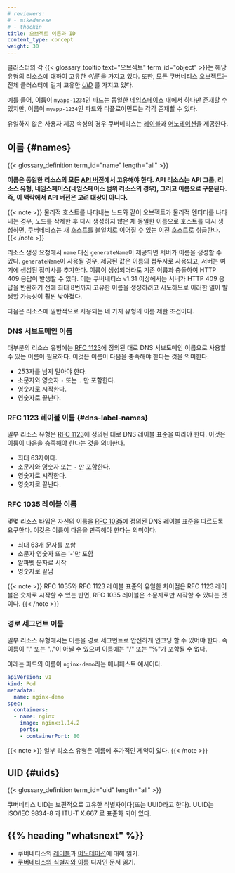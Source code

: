 ```yaml
---
# reviewers:
# - mikedanese
# - thockin
title: 오브젝트 이름과 ID
content_type: concept
weight: 30
---
```


<!-- overview -->

클러스터의 각 {{< glossary_tooltip text="오브젝트" term_id="object" >}}는 해당 유형의 리소스에 대하여 고유한 [_이름_](#names) 을 가지고 있다.
또한, 모든 쿠버네티스 오브젝트는 전체 클러스터에 걸쳐 고유한 [_UID_](#uids) 를 가지고 있다.

예를 들어, 이름이 `myapp-1234`인 파드는 동일한 [네임스페이스](/ko/docs/concepts/overview/working-with-objects/namespaces/) 내에서 하나만 존재할 수 있지만, 이름이 `myapp-1234`인 파드와 디플로이먼트는 각각 존재할 수 있다.

유일하지 않은 사용자 제공 속성의 경우 쿠버네티스는 [레이블](/ko/docs/concepts/overview/working-with-objects/labels/)과 [어노테이션](/ko/docs/concepts/overview/working-with-objects/annotations/)을 제공한다.



<!-- body -->

## 이름 {#names}

{{< glossary_definition term_id="name" length="all" >}}

**이름은 동일한 리소스의 모든 [API 버전](/ko/docs/concepts/overview/kubernetes-api/#api-그룹과-버전-규칙)에서 
고유해야 한다. API 리소스는 API 그룹, 리소스 유형, 
네임스페이스(네임스페이스 범위 리소스의 경우), 그리고 이름으로 구분된다. 즉, 이 맥락에서 API 버전은 고려 대상이 아니다.**

{{< note >}}
물리적 호스트를 나타내는 노드와 같이 오브젝트가 물리적 엔티티를 나타내는 경우, 노드를 삭제한 후 다시 생성하지 않은 채 동일한 이름으로 호스트를 다시 생성하면, 쿠버네티스는 새 호스트를 불일치로 이어질 수 있는 이전 호스트로 취급한다.
{{< /note >}}

리소스 생성 요청에서 `name` 대신 `generateName`이 제공되면 서버가 이름을 생성할 수 있다.
`generateName`이 사용될 경우, 제공된 값은 이름의 접두사로 사용되고, 서버는 여기에 생성된 접미사를 
추가한다. 이름이 생성되더라도 기존 이름과 충돌하여 HTTP 409 응답이 발생할 수 있다. 이는
쿠버네티스 v1.31 이상에서는 서버가 HTTP 409 응답을 반환하기 전에 최대 8번까지 
고유한 이름을 생성하려고 시도하므로 이러한 일이 발생할 가능성이 훨씬 낮아졌다.

다음은 리소스에 일반적으로 사용되는 네 가지 유형의 이름 제한 조건이다.

### DNS 서브도메인 이름

대부분의 리소스 유형에는 [RFC 1123](https://tools.ietf.org/html/rfc1123)에 정의된 대로
DNS 서브도메인 이름으로 사용할 수 있는 이름이 필요하다.
이것은 이름이 다음을 충족해야 한다는 것을 의미한다.

- 253자를 넘지 말아야 한다.
- 소문자와 영숫자 `-` 또는 `.` 만 포함한다.
- 영숫자로 시작한다.
- 영숫자로 끝난다.

### RFC 1123 레이블 이름 {#dns-label-names}

일부 리소스 유형은 [RFC 1123](https://tools.ietf.org/html/rfc1123)에
정의된 대로 DNS 레이블 표준을 따라야 한다.
이것은 이름이 다음을 충족해야 한다는 것을 의미한다.

- 최대 63자이다.
- 소문자와 영숫자 또는 `-` 만 포함한다.
- 영숫자로 시작한다.
- 영숫자로 끝난다.

### RFC 1035 레이블 이름

몇몇 리소스 타입은 자신의 이름을 [RFC 1035](https://tools.ietf.org/html/rfc1035)에
정의된 DNS 레이블 표준을 따르도록 요구한다.
이것은 이름이 다음을 만족해야 한다는 의미이다.

- 최대 63개 문자를 포함
- 소문자 영숫자 또는 '-'만 포함
- 알파벳 문자로 시작
- 영숫자로 끝남

{{< note >}}
RFC 1035와 RFC 1123
레이블 표준의 유일한 차이점은 RFC 1123 레이블은 
숫자로 시작할 수 있는 반면, RFC 1035 레이블은 
소문자로만 시작할 수 있다는 것이다. 
{{< /note >}}

### 경로 세그먼트 이름

일부 리소스 유형에서는 이름을 경로 세그먼트로 안전하게 인코딩 할 수
있어야 한다. 즉 이름이 "." 또는 ".."이 아닐 수 있으며 이름에는
"/" 또는 "%"가 포함될 수 없다.

아래는 파드의 이름이 `nginx-demo`라는 매니페스트 예시이다.

```yaml
apiVersion: v1
kind: Pod
metadata:
  name: nginx-demo
spec:
  containers:
  - name: nginx
    image: nginx:1.14.2
    ports:
    - containerPort: 80
```


{{< note >}}
일부 리소스 유형은 이름에 추가적인 제약이 있다.
{{< /note >}}

## UID {#uids}

{{< glossary_definition term_id="uid" length="all" >}}

쿠버네티스 UID는 보편적으로 고유한 식별자이다(또는 UUID라고 한다).
UUID는 ISO/IEC 9834-8 과 ITU-T X.667 로 표준화 되어 있다.


## {{% heading "whatsnext" %}}

* 쿠버네티스의 [레이블](/ko/docs/concepts/overview/working-with-objects/labels/)과 [어노테이션](/ko/docs/concepts/overview/working-with-objects/annotations/)에 대해 읽기.
* [쿠버네티스의 식별자와 이름](https://git.k8s.io/design-proposals-archive/architecture/identifiers.md) 디자인 문서 읽기.
